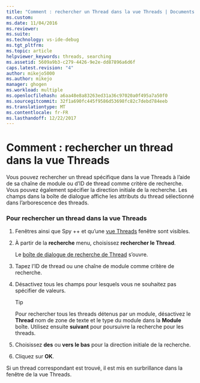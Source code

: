 ```yaml
---
title: "Comment : rechercher un Thread dans la vue Threads | Documents Microsoft"
ms.custom: 
ms.date: 11/04/2016
ms.reviewer: 
ms.suite: 
ms.technology: vs-ide-debug
ms.tgt_pltfrm: 
ms.topic: article
helpviewer_keywords: threads, searching
ms.assetid: 5609a9b3-c279-4426-9e2e-dd87896a6d6f
caps.latest.revision: "4"
author: mikejo5000
ms.author: mikejo
manager: ghogen
ms.workload: multiple
ms.openlocfilehash: a6aa48e8a83263ed31a36c97020a0f495a7a50f0
ms.sourcegitcommit: 32f1a690fc445f9586d53698fc82c7debd784eeb
ms.translationtype: MT
ms.contentlocale: fr-FR
ms.lasthandoff: 12/22/2017
---
```

# <a name="how-to-search-for-a-thread-in-threads-view"></a>Comment : rechercher un thread dans la vue Threads
Vous pouvez rechercher un thread spécifique dans la vue Threads à l’aide de sa chaîne de module ou d’ID de thread comme critère de recherche. Vous pouvez également spécifier la direction initiale de la recherche. Les champs dans la boîte de dialogue affiche les attributs du thread sélectionné dans l’arborescence des threads.  
  
### <a name="to-search-for-a-thread-in-threads-view"></a>Pour rechercher un thread dans la vue Threads  
  
1.  Fenêtres ainsi que Spy ++ et qu’une [vue Threads](../debugger/threads-view.md) fenêtre sont visibles.  
  
2.  À partir de la **recherche** menu, choisissez **rechercher le Thread**.  
  
     Le [boîte de dialogue de recherche de Thread](../debugger/thread-search-dialog-box.md) s’ouvre.  
  
3.  Tapez l’ID de thread ou une chaîne de module comme critère de recherche.  
  
4.  Désactivez tous les champs pour lesquels vous ne souhaitez pas spécifier de valeurs.  
  
    > [!TIP]
    >  Pour rechercher tous les threads détenus par un module, désactivez le **Thread** nom de zone de texte et le type du module dans la **Module** boîte. Utilisez ensuite **suivant** pour poursuivre la recherche pour les threads.  
  
5.  Choisissez **des** ou **vers le bas** pour la direction initiale de la recherche.  
  
6.  Cliquez sur **OK**.  
  
 Si un thread correspondant est trouvé, il est mis en surbrillance dans la fenêtre de la vue Threads.